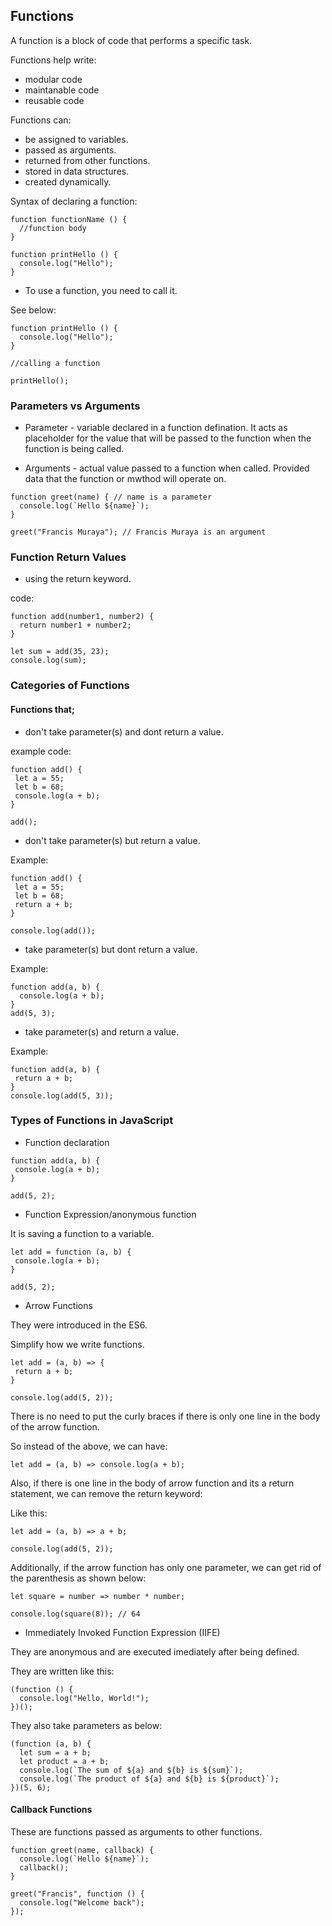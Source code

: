 ## Functions

A function is a block of code that performs a specific task.

Functions help write:

- modular code
- maintanable code
- reusable code

Functions can:

- be assigned to variables.
- passed as arguments.
- returned from other functions.
- stored in data structures.
- created dynamically.

Syntax of declaring a function:

```
function functionName () {
  //function body
}
```

```
function printHello () {
  console.log("Hello");
}
```

- To use a function, you need to call it.

See below:

```
function printHello () {
  console.log("Hello");
}

//calling a function

printHello();
```

### Parameters vs Arguments

- Parameter - variable declared in a function defination. It acts as placeholder for the value that will be passed to the function when the function is being called.

- Arguments - actual value passed to a function when called. Provided data that the function or mwthod will operate on.

```
function greet(name) { // name is a parameter
  console.log(`Hello ${name}`);
}

greet("Francis Muraya"); // Francis Muraya is an argument
```

### Function Return Values

- using the return keyword.

code:

```
function add(number1, number2) {
  return number1 + number2;
}

let sum = add(35, 23);
console.log(sum);
```

### Categories of Functions

#### Functions that;

- don't take parameter(s) and dont return a value.

example code:

```
function add() {
 let a = 55;
 let b = 68;
 console.log(a + b);
}

add();
```

- don't take parameter(s) but return a value.

Example:

```
function add() {
 let a = 55;
 let b = 68;
 return a + b;
}

console.log(add());
```

- take parameter(s) but dont return a value.

Example:

```
function add(a, b) {
  console.log(a + b);
}
add(5, 3);
```

- take parameter(s) and return a value.

Example:

```
function add(a, b) {
 return a + b;
}
console.log(add(5, 3));
```

### Types of Functions in JavaScript

- Function declaration

```
function add(a, b) {
 console.log(a + b);
}

add(5, 2);
```

- Function Expression/anonymous function

It is saving a function to a variable.

```
let add = function (a, b) {
 console.log(a + b);
}

add(5, 2);
```

- Arrow Functions

They were introduced in the ES6.

Simplify how we write functions.

```
let add = (a, b) => {
 return a + b;
}

console.log(add(5, 2));
```

There is no need to put the curly braces if there is only one line in the body of the arrow function.

So instead of the above, we can have:

```
let add = (a, b) => console.log(a + b);
```

Also, if there is one line in the body of arrow function and its a return statement, we can remove the return keyword:

Like this:

```
let add = (a, b) => a + b;

console.log(add(5, 2));
```

Additionally, if the arrow function has only one parameter, we can get rid of the parenthesis as shown below:

```
let square = number => number * number;

console.log(square(8)); // 64
```

- Immediately Invoked Function Expression (IIFE)

They are anonymous and are executed imediately after being defined.

They are written like this:

```
(function () {
  console.log("Hello, World!");
})();
```

They also take parameters as below:

```
(function (a, b) {
  let sum = a + b;
  let product = a + b;
  console.log(`The sum of ${a} and ${b} is ${sum}`);
  console.log(`The product of ${a} and ${b} is ${product}`);
})(5, 6);
```

#### Callback Functions

These are functions passed as arguments to other functions.

```
function greet(name, callback) {
  console.log(`Hello ${name}`);
  callback();
}

greet("Francis", function () {
  console.log("Welcome back");
});
```

